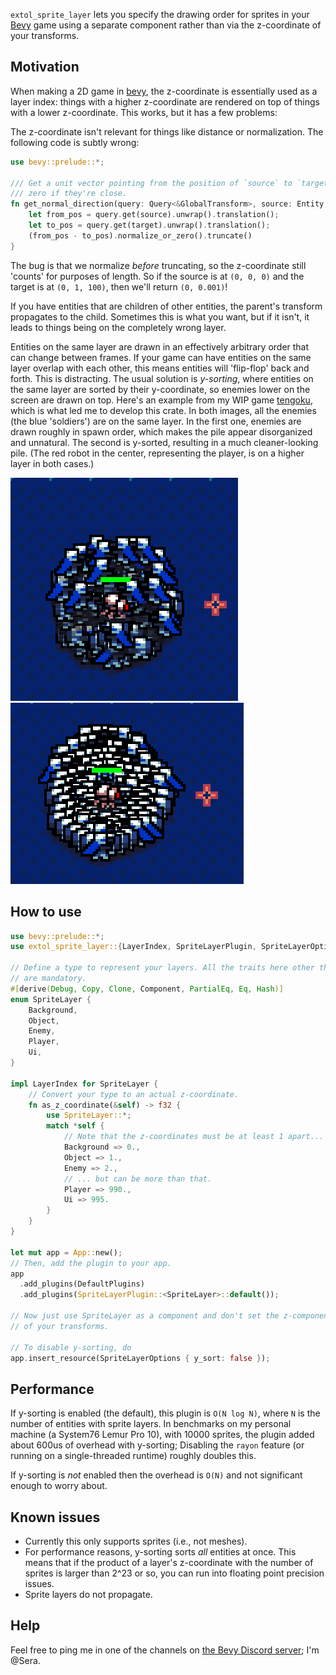 `extol_sprite_layer` lets you specify the drawing order for sprites in your [Bevy](https://bevyengine.org/) game using a separate component rather than via the z-coordinate of your transforms.

## Motivation

When making a 2D game in [bevy](https://bevyengine.org/), the z-coordinate is essentially used as a layer index: things with a higher z-coordinate are rendered on top of things with a lower z-coordinate. This works, but it has a few problems:

The z-coordinate isn't relevant for things like distance or normalization. The following code is subtly wrong:

```rust
use bevy::prelude::*;

/// Get a unit vector pointing from the position of `source` to `target`, or
/// zero if they're close.
fn get_normal_direction(query: Query<&GlobalTransform>, source: Entity, target: Entity) -> Vec2 {
    let from_pos = query.get(source).unwrap().translation();
    let to_pos = query.get(target).unwrap().translation();
    (from_pos - to_pos).normalize_or_zero().truncate()
}
```

The bug is that we normalize *before* truncating, so the z-coordinate still 'counts' for purposes of length. So if the source is at `(0, 0, 0)` and the target is at `(0, 1, 100)`, then we'll return `(0, 0.001)`!
 
If you have entities that are children of other entities, the parent's transform propagates to the child. Sometimes this is what you want, but if it isn't, it leads to things being on the completely wrong layer.

Entities on the same layer are drawn in an effectively arbitrary order that can change between frames. If your game can have entities on the same layer overlap with each other, this means entities will 'flip-flop' back and forth. This is distracting. The usual solution is *y-sorting*, where entities on the same layer are sorted by their y-coordinate, so enemies lower on the screen are drawn on top. Here's an example from my WIP game [tengoku](https://codeberg.org/ext0l/tengoku), which is what led me to develop this crate. In both images, all the enemies (the blue 'soldiers') are on the same layer. In the first one, enemies are drawn roughly in spawn order, which makes the pile appear disorganized and unnatural. The second is y-sorted, resulting in a much cleaner-looking pile. (The red robot in the center, representing the player, is on a higher layer in both cases.)

![non-y-sorted enemies piled up in a disorderly way](./docs/before.png)
![y-sorted enemies in a much cleaner pile](./docs/after.png)

## How to use

```rust
use bevy::prelude::*;
use extol_sprite_layer::{LayerIndex, SpriteLayerPlugin, SpriteLayerOptions};

// Define a type to represent your layers. All the traits here other than Copy
// are mandatory.
#[derive(Debug, Copy, Clone, Component, PartialEq, Eq, Hash)]
enum SpriteLayer {
    Background,
    Object,
    Enemy,
    Player,
    Ui,
}

impl LayerIndex for SpriteLayer {
    // Convert your type to an actual z-coordinate.
    fn as_z_coordinate(&self) -> f32 {
        use SpriteLayer::*;
        match *self {
            // Note that the z-coordinates must be at least 1 apart...
            Background => 0.,
            Object => 1.,
            Enemy => 2.,
            // ... but can be more than that.
            Player => 990.,
            Ui => 995.
        }
    }
}

let mut app = App::new();
// Then, add the plugin to your app.
app
  .add_plugins(DefaultPlugins)
  .add_plugins(SpriteLayerPlugin::<SpriteLayer>::default());

// Now just use SpriteLayer as a component and don't set the z-component on any
// of your transforms.

// To disable y-sorting, do
app.insert_resource(SpriteLayerOptions { y_sort: false });
```

## Performance

If y-sorting is enabled (the default), this plugin is `O(N log N)`, where `N` is the number of entities with sprite layers. In benchmarks on my personal machine (a System76 Lemur Pro 10), with 10000 sprites, the plugin added about 600us of overhead with y-sorting; Disabling the `rayon` feature (or running on a single-threaded runtime) roughly doubles this.

If y-sorting is *not* enabled then the overhead is `O(N)` and not significant enough to worry about.

## Known issues

- Currently this only supports sprites (i.e., not meshes).
- For performance reasons, y-sorting sorts *all* entities at once. This means that if the product of a layer's z-coordinate with the number of sprites is larger than 2^23 or so, you can run into floating point precision issues.
- Sprite layers do not propagate.

## Help

Feel free to ping me in one of the channels on [the Bevy Discord server](https://discord.com/invite/bevy); I'm @Sera.

